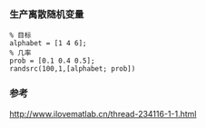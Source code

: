 ### 生产离散随机变量

```
% 目标
alphabet = [1 4 6]; 
% 几率
prob = [0.1 0.4 0.5];
randsrc(100,1,[alphabet; prob])
```



### 参考

http://www.ilovematlab.cn/thread-234116-1-1.html